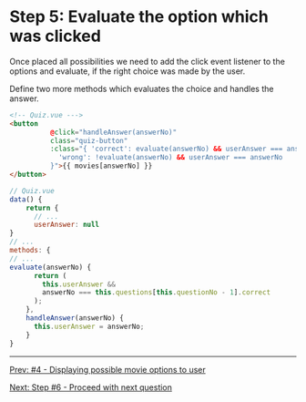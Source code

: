 # Step 5: Evaluate the option which was clicked

Once placed all possibilities we need to add the click event listener to the options and evaluate, if the right choice was made by the user.

Define two more methods which evaluates the choice
and handles the answer.

```html
<!-- Quiz.vue --->
<button
          @click="handleAnswer(answerNo)"
          class="quiz-button"
          :class="{ 'correct': evaluate(answerNo) && userAnswer === answerNo,
            'wrong': !evaluate(answerNo) && userAnswer === answerNo
          }">{{ movies[answerNo] }}
</button>
```


```javascript
// Quiz.vue
data() {
    return {
      // ...
      userAnswer: null
}
// ...
methods: {
// ...
evaluate(answerNo) {
      return (
        this.userAnswer &&
        answerNo === this.questions[this.questionNo - 1].correct
      );
    },
    handleAnswer(answerNo) {
      this.userAnswer = answerNo;
    }
}
```

---

[Prev: #4 - Displaying possible movie options to user](step4.md)

[Next: Step #6 - Proceed with next question](step6.md)

